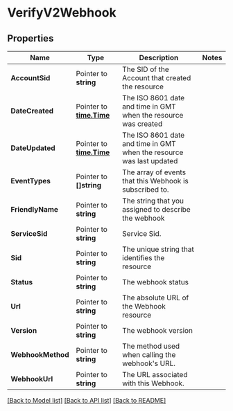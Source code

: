 # VerifyV2Webhook

## Properties

Name | Type | Description | Notes
------------ | ------------- | ------------- | -------------
**AccountSid** | Pointer to **string** | The SID of the Account that created the resource |
**DateCreated** | Pointer to [**time.Time**](time.Time.md) | The ISO 8601 date and time in GMT when the resource was created |
**DateUpdated** | Pointer to [**time.Time**](time.Time.md) | The ISO 8601 date and time in GMT when the resource was last updated |
**EventTypes** | Pointer to **[]string** | The array of events that this Webhook is subscribed to. |
**FriendlyName** | Pointer to **string** | The string that you assigned to describe the webhook |
**ServiceSid** | Pointer to **string** | Service Sid. |
**Sid** | Pointer to **string** | The unique string that identifies the resource |
**Status** | Pointer to **string** | The webhook status |
**Url** | Pointer to **string** | The absolute URL of the Webhook resource |
**Version** | Pointer to **string** | The webhook version |
**WebhookMethod** | Pointer to **string** | The method used when calling the webhook's URL. |
**WebhookUrl** | Pointer to **string** | The URL associated with this Webhook. |

[[Back to Model list]](../README.md#documentation-for-models) [[Back to API list]](../README.md#documentation-for-api-endpoints) [[Back to README]](../README.md)


